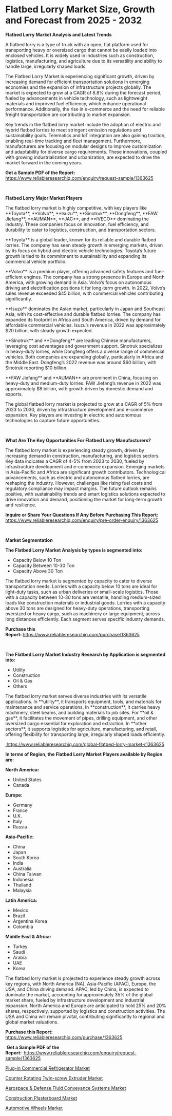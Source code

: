 <p><h1>Flatbed Lorry Market Size, Growth and Forecast from 2025 - 2032</h1></p><p><strong>Flatbed Lorry Market Analysis and Latest Trends</strong></p>
<p><p>A flatbed lorry is a type of truck with an open, flat platform used for transporting heavy or oversized cargo that cannot be easily loaded into enclosed vehicles. It is widely used in industries such as construction, logistics, manufacturing, and agriculture due to its versatility and ability to handle large, irregularly shaped loads.</p><p>The Flatbed Lorry Market is experiencing significant growth, driven by increasing demand for efficient transportation solutions in emerging economies and the expansion of infrastructure projects globally. The market is expected to grow at a CAGR of 8.8% during the forecast period, fueled by advancements in vehicle technology, such as lightweight materials and improved fuel efficiency, which enhance operational performance. Additionally, the rise in e-commerce and the need for reliable freight transportation are contributing to market expansion.</p><p>Key trends in the flatbed lorry market include the adoption of electric and hybrid flatbed lorries to meet stringent emission regulations and sustainability goals. Telematics and IoT integration are also gaining traction, enabling real-time tracking and fleet management. Furthermore, manufacturers are focusing on modular designs to improve customization and adaptability for diverse cargo requirements. These innovations, coupled with growing industrialization and urbanization, are expected to drive the market forward in the coming years.</p></p>
<p><strong>Get a Sample PDF of the Report:&nbsp;</strong> <a href="https://www.reliableresearchiq.com/enquiry/request-sample/1363625?utm_campaign=1876&utm_medium=2&utm_source=Github&utm_content=ia&utm_term=22012025&utm_id=flatbed-lorry">https://www.reliableresearchiq.com/enquiry/request-sample/1363625</a></p>
<p>&nbsp;</p>
<p><strong>Flatbed Lorry Major Market Players</strong></p>
<p><p>The flatbed lorry market is highly competitive, with key players like **Toyota**, **Volvo**, **Isuzu**, **Sinotruk**, **Dongfeng**, **FAW Jiefang**, **AUMAN**, **JAC**, and **IVECO** dominating the industry. These companies focus on innovation, fuel efficiency, and durability to cater to logistics, construction, and transportation sectors.</p><p>**Toyota** is a global leader, known for its reliable and durable flatbed lorries. The company has seen steady growth in emerging markets, driven by its focus on hybrid and electric vehicle technologies. Toyota’s future growth is tied to its commitment to sustainability and expanding its commercial vehicle portfolio.</p><p>**Volvo** is a premium player, offering advanced safety features and fuel-efficient engines. The company has a strong presence in Europe and North America, with growing demand in Asia. Volvo’s focus on autonomous driving and electrification positions it for long-term growth. In 2022, Volvo’s sales revenue exceeded $45 billion, with commercial vehicles contributing significantly.</p><p>**Isuzu** dominates the Asian market, particularly in Japan and Southeast Asia, with its cost-effective and durable flatbed lorries. The company has expanded its footprint in Africa and South America, driven by demand for affordable commercial vehicles. Isuzu’s revenue in 2022 was approximately $20 billion, with steady growth expected.</p><p>**Sinotruk** and **Dongfeng** are leading Chinese manufacturers, leveraging cost advantages and government support. Sinotruk specializes in heavy-duty lorries, while Dongfeng offers a diverse range of commercial vehicles. Both companies are expanding globally, particularly in Africa and the Middle East. Dongfeng’s 2022 revenue was around $60 billion, with Sinotruk reporting $10 billion.</p><p>**FAW Jiefang** and **AUMAN** are prominent in China, focusing on heavy-duty and medium-duty lorries. FAW Jiefang’s revenue in 2022 was approximately $8 billion, with growth driven by domestic demand and exports.</p><p>The global flatbed lorry market is projected to grow at a CAGR of 5% from 2023 to 2030, driven by infrastructure development and e-commerce expansion. Key players are investing in electric and autonomous technologies to capture future opportunities.</p></p>
<p>&nbsp;</p>
<p><strong>What Are The Key Opportunities For Flatbed Lorry Manufacturers?</strong></p>
<p><p>The flatbed lorry market is experiencing steady growth, driven by increasing demand in construction, manufacturing, and logistics sectors. Key data indicates a CAGR of 4-5% from 2023 to 2030, fueled by infrastructure development and e-commerce expansion. Emerging markets in Asia-Pacific and Africa are significant growth contributors. Technological advancements, such as electric and autonomous flatbed lorries, are reshaping the industry. However, challenges like rising fuel costs and regulatory compliance may impact margins. The future outlook remains positive, with sustainability trends and smart logistics solutions expected to drive innovation and demand, positioning the market for long-term growth and resilience.</p></p>
<p><strong>Inquire or Share Your Questions If Any Before Purchasing This Report:</strong> <a href="https://www.reliableresearchiq.com/enquiry/pre-order-enquiry/1363625?utm_campaign=1876&utm_medium=2&utm_source=Github&utm_content=ia&utm_term=22012025&utm_id=flatbed-lorry">https://www.reliableresearchiq.com/enquiry/pre-order-enquiry/1363625</a></p>
<p>&nbsp;</p>
<p><strong>Market Segmentation</strong></p>
<p><strong>The Flatbed Lorry Market Analysis by types is segmented into:</strong></p>
<p><ul><li>Capacity Below 10 Ton</li><li>Capacity Between 10-30 Ton</li><li>Capacity Above 30 Ton</li></ul></p>
<p><p>The flatbed lorry market is segmented by capacity to cater to diverse transportation needs. Lorries with a capacity below 10 tons are ideal for light-duty tasks, such as urban deliveries or small-scale logistics. Those with a capacity between 10-30 tons are versatile, handling medium-sized loads like construction materials or industrial goods. Lorries with a capacity above 30 tons are designed for heavy-duty operations, transporting oversized or heavy cargo, such as machinery or large equipment, across long distances efficiently. Each segment serves specific industry demands.</p></p>
<p><strong>Purchase this Report:&nbsp;</strong><a href="https://www.reliableresearchiq.com/purchase/1363625?utm_campaign=1876&utm_medium=2&utm_source=Github&utm_content=ia&utm_term=22012025&utm_id=flatbed-lorry">https://www.reliableresearchiq.com/purchase/1363625</a></p>
<p>&nbsp;</p>
<p><strong>The Flatbed Lorry Market Industry Research by Application is segmented into:</strong></p>
<p><ul><li>Utility</li><li>Construction</li><li>Oil & Gas</li><li>Others</li></ul></p>
<p><p>The flatbed lorry market serves diverse industries with its versatile applications. In **utility**, it transports equipment, tools, and materials for maintenance and service operations. In **construction**, it carries heavy machinery, steel beams, and building materials to job sites. For **oil & gas**, it facilitates the movement of pipes, drilling equipment, and other oversized cargo essential for exploration and extraction. In **other sectors**, it supports logistics for agriculture, manufacturing, and retail, offering flexibility for transporting large, irregularly shaped loads efficiently.</p></p>
<p><a href="https://www.reliableresearchiq.com/global-flatbed-lorry-market-r1363625?utm_campaign=1876&utm_medium=2&utm_source=Github&utm_content=ia&utm_term=22012025&utm_id=flatbed-lorry">&nbsp;https://www.reliableresearchiq.com/global-flatbed-lorry-market-r1363625</a></p>
<p><strong>In terms of Region, the Flatbed Lorry Market Players available by Region are:</strong></p>
<p>
    <p> <strong> North America: </strong>
        <ul>
            <li>United States</li>
            <li>Canada</li>
        </ul>
        </p> 
    <p> <strong> Europe: </strong>
        <ul>
            <li>Germany</li>
            <li>France</li>
            <li>U.K.</li>
            <li>Italy</li>
            <li>Russia</li>
        </ul>
        </p> 
    <p> <strong> Asia-Pacific: </strong>
        <ul>
            <li>China</li>
            <li>Japan</li>
            <li>South Korea</li>
            <li>India</li>
            <li>Australia</li>
            <li>China Taiwan</li>
            <li>Indonesia</li>
            <li>Thailand</li>
            <li>Malaysia</li>
        </ul>
        </p> 
    <p> <strong> Latin America: </strong>
        <ul>
            <li>Mexico</li>
            <li>Brazil</li>
            <li>Argentina Korea</li>
            <li>Colombia</li>
        </ul>
        </p> 
    <p> <strong> Middle East & Africa: </strong>
        <ul>
            <li>Turkey</li>
            <li>Saudi</li>
            <li>Arabia</li>
            <li>UAE</li>
            <li>Korea</li>
        </ul>
    </p>
    </p>
<p><p>The flatbed lorry market is projected to experience steady growth across key regions, with North America (NA), Asia-Pacific (APAC), Europe, the USA, and China driving demand. APAC, led by China, is expected to dominate the market, accounting for approximately 35% of the global market share, fueled by infrastructure development and industrial expansion. North America and Europe are anticipated to hold 25% and 20% shares, respectively, supported by logistics and construction activities. The USA and China will remain pivotal, contributing significantly to regional and global market valuations.</p></p>
<p><strong>Purchase this Report: </strong><a href="https://www.reliableresearchiq.com/purchase/1363625?utm_campaign=1876&utm_medium=2&utm_source=Github&utm_content=ia&utm_term=22012025&utm_id=flatbed-lorry">https://www.reliableresearchiq.com/purchase/1363625</a></p>
<p>&nbsp;<strong>Get a Sample PDF of the Report:&nbsp;&nbsp;</strong><a href="https://www.reliableresearchiq.com/enquiry/request-sample/1363625?utm_campaign=1876&utm_medium=2&utm_source=Github&utm_content=ia&utm_term=22012025&utm_id=flatbed-lorry">https://www.reliableresearchiq.com/enquiry/request-sample/1363625</a></p>
<p><strong></strong></p>
<p><p><a href="https://www.linkedin.com/pulse/forecasted-growth-plug-in-commercial-refrigerator-market-5b6rc?utm_campaign=1876&utm_medium=2&utm_source=Github&utm_content=ia&utm_term=22012025&utm_id=flatbed-lorry">Plug-in Commercial Refrigerator Market</a></p><p><a href="https://www.linkedin.com/pulse/theglobal-counter-rotating-twin-screw-extruder-market-sizeenormousand-ckiye?utm_campaign=1876&utm_medium=2&utm_source=Github&utm_content=ia&utm_term=22012025&utm_id=flatbed-lorry">Counter Rotating Twin-screw Extruder Market</a></p><p><a href="https://github.com/mezokathleen834/Market-Research-Report-List-1/blob/main/aerospace-defense-fluid-conveyance-systems-market.md?utm_campaign=1876&utm_medium=2&utm_source=Github&utm_content=ia&utm_term=22012025&utm_id=flatbed-lorry">Aerospace & Defense Fluid Conveyance Systems Market</a></p><p><a href="https://www.linkedin.com/pulse/construction-plasterboard-market-report-creating-business-strategies-chxse?utm_campaign=1876&utm_medium=2&utm_source=Github&utm_content=ia&utm_term=22012025&utm_id=flatbed-lorry">Construction Plasterboard Market</a></p><p><a href="https://github.com/soufframalvina2001/Market-Research-Report-List-1/blob/main/automotive-wheels-market.md?utm_campaign=1876&utm_medium=2&utm_source=Github&utm_content=ia&utm_term=22012025&utm_id=flatbed-lorry">Automotive Wheels Market</a></p></p>